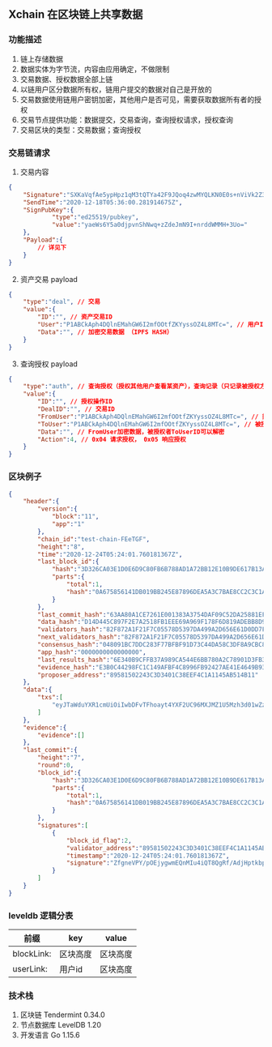 ## Xchain 在区块链上共享数据


### 功能描述

1. 链上存储数据
2. 数据实体为字节流，内容由应用确定，不做限制
3. 交易数据、授权数据全部上链
4. 以链用户区分数据所有权，链用户提交的数据对自己是开放的
5. 交易数据使用链用户密钥加密，其他用户是否可见，需要获取数据所有者的授权
6. 交易节点提供功能：数据提交，交易查询，查询授权请求，授权查询
7. 交易区块的类型：交易数据；查询授权


### 交易链请求

1. 交易内容
```json
{
	"Signature":"SXKaVqfAe5ypHpz1qM3tQTYa42F9JQoq4zwMYQLKN0E0s+nViVk2Z3b98mFXvTHnqRCFousPVCYdR7b+d21jCg==",
	"SendTime":"2020-12-18T05:36:00.281914675Z",
	"SignPubKey":{
			"type":"ed25519/pubkey",
			"value":"yaeWs6Y5a0djpvnShNwq+zZdeJmN9I+nrddWMMH+3Uo="
	},
	"Payload":{
		// 详见下
	}
}
```

2. 资产交易 payload
```json
{
	"type":"deal", // 交易
	"value":{
		"ID":"", // 资产交易ID
		"User":"P1ABCkAph4DQlnEMahGW6I2mfOOtfZKYyssOZ4L8MTc=", // 用户ID（公钥）
		"Data":"", // 加密交易数据 （IPFS HASH）
	}
}
```

3. 查询授权 payload
```json
{
	"type":"auth", // 查询授权（授权其他用户查看某资产），查询记录（只记录被授权方的查询动作）
	"value":{
		"ID":"", // 授权操作ID
		"DealID":"", // 交易ID
		"FromUser":"P1ABCkAph4DQlnEMahGW6I2mfOOtfZKYyssOZ4L8MTc=", // 授权用户ID（公钥）
		"ToUser":"P1ABCkAph4DQlnEMahGW6I2mfOOtfZKYyssOZ4L8MTc=", // 被授权用户ID（公钥）
		"Data":"", // FromUser加密数据，被授权者ToUserID可以解密
		"Action":4, // 0x04 请求授权， 0x05 响应授权
	}
}
```



### 区块例子

```json
{
	"header":{
		"version":{
			"block":"11",
			"app":"1"
		},
		"chain_id":"test-chain-FEeTGF",
		"height":"8",
		"time":"2020-12-24T05:24:01.760181367Z",
		"last_block_id":{
			"hash":"3D326CA03E1D0E6D9C80FB6B788AD1A72BB12E10B9DE617B13AF311E5258ABA8",
			"parts":{
				"total":1,
				"hash":"0A675856141DB019BB245E87896DEA5A3C7BAE8CC2C3C1A7666DF96236B802CB"
			}
		},
		"last_commit_hash":"63AA80A1CE7261E001383A3754DAF09C52DA25881EFDD6E3E1F1541A937C5AAE",
		"data_hash":"D14D445C897F2E7A2518FB1EEE69A969F178F6D819ADEBB8D91B5B528CCC01C7",
		"validators_hash":"82F872A1F21F7C05578D5397DA499A2D656E61D0DD7F9EFE6531F433F72306EB",
		"next_validators_hash":"82F872A1F21F7C05578D5397DA499A2D656E61D0DD7F9EFE6531F433F72306EB",
		"consensus_hash":"048091BC7DDC283F77BFBF91D73C44DA58C3DF8A9CBC867405D8B7F3DAADA22F",
		"app_hash":"0000000000000000",
		"last_results_hash":"6E340B9CFFB37A989CA544E6BB780A2C78901D3FB33738768511A30617AFA01D",
		"evidence_hash":"E3B0C44298FC1C149AFBF4C8996FB92427AE41E4649B934CA495991B7852B855",
		"proposer_address":"89581502243C3D3401C38EEF4C1A1145AB514B11"
	},
	"data":{
		"txs":[
			"eyJTaWduYXR1cmUiOiIwbDFvTFhoayt4YXF2UC96MXJMZ1U5Mzh3d01wZzExYlMwcko3V1lrNmNlNzg1Z ..."
		]
	},
	"evidence":{
		"evidence":[]
	},
	"last_commit":{
		"height":"7",
		"round":0,
		"block_id":{
			"hash":"3D326CA03E1D0E6D9C80FB6B788AD1A72BB12E10B9DE617B13AF311E5258ABA8",
			"parts":{
				"total":1,
				"hash":"0A675856141DB019BB245E87896DEA5A3C7BAE8CC2C3C1A7666DF96236B802CB"
			}
		},
		"signatures":[
			{
				"block_id_flag":2,
				"validator_address":"89581502243C3D3401C38EEF4C1A1145AB514B11",
				"timestamp":"2020-12-24T05:24:01.760181367Z",
				"signature":"ZfgneVPY/pOEjygwmEQnMIu4iQT8QgRf/AdjHptkbpqT57dCMFa4V+7bxAKIzoCUcJgtLtrg1bJtJdXQNk7gCA=="
			}
		]
	}
}
```



### leveldb 逻辑分表

| 前缀       | key             | value     |
| ---------- | --------------- | --------- |
| blockLink: | 区块高度        | 区块高度  |
| userLink:  | 用户id        | 区块高度  |



### 技术栈

1. 区块链 Tendermint 0.34.0
2. 节点数据库 LevelDB 1.20
3. 开发语言 Go 1.15.6
